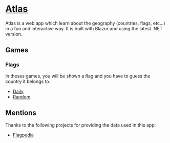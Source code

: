 # [Atlas](https://atlas.kappaduck.com)

Atlas is a web app which learn about the geography (countries, flags, etc...) in a fun and interactive way. It is built with Blazor and using the latest .NET version.

## Games

### Flags

In theses games, you will be shown a flag and you have to guess the country it belongs to.

- [Daily](https://atlas.kappaduck.com/flags/daily)
- [Random](https://atlas.kappaduck.com/flags/random)

## Mentions

Thanks to the following projects for providing the data used in this app:

- [Flagpedia](https://flagpedia.net/)
